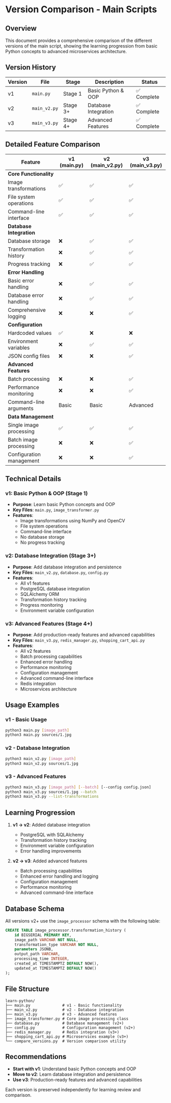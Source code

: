 # Version Comparison - Main Scripts

## Overview

This document provides a comprehensive comparison of the different versions of the main script, showing the learning progression from basic Python concepts to advanced microservices architecture.

## Version History

| Version | File         | Stage    | Description          | Status      |
| ------- | ------------ | -------- | -------------------- | ----------- |
| v1      | `main.py`    | Stage 1  | Basic Python & OOP   | ✅ Complete |
| v2      | `main_v2.py` | Stage 3+ | Database Integration | ✅ Complete |
| v3      | `main_v3.py` | Stage 4+ | Advanced Features    | ✅ Complete |

## Detailed Feature Comparison

| Feature                  | v1 (main.py) | v2 (main_v2.py) | v3 (main_v3.py) |
| ------------------------ | ------------ | --------------- | --------------- |
| **Core Functionality**   |
| Image transformations    | ✅           | ✅              | ✅              |
| File system operations   | ✅           | ✅              | ✅              |
| Command-line interface   | ✅           | ✅              | ✅              |
| **Database Integration** |
| Database storage         | ❌           | ✅              | ✅              |
| Transformation history   | ❌           | ✅              | ✅              |
| Progress tracking        | ❌           | ✅              | ✅              |
| **Error Handling**       |
| Basic error handling     | ❌           | ✅              | ✅              |
| Database error handling  | ❌           | ✅              | ✅              |
| Comprehensive logging    | ❌           | ❌              | ✅              |
| **Configuration**        |
| Hardcoded values         | ✅           | ❌              | ❌              |
| Environment variables    | ❌           | ✅              | ✅              |
| JSON config files        | ❌           | ❌              | ✅              |
| **Advanced Features**    |
| Batch processing         | ❌           | ❌              | ✅              |
| Performance monitoring   | ❌           | ❌              | ✅              |
| Command-line arguments   | Basic        | Basic           | Advanced        |
| **Data Management**      |
| Single image processing  | ✅           | ✅              | ✅              |
| Batch image processing   | ❌           | ❌              | ✅              |
| Configuration management | ❌           | ❌              | ✅              |

## Technical Details

### v1: Basic Python & OOP (Stage 1)

- **Purpose**: Learn basic Python concepts and OOP
- **Key Files**: `main.py`, `image_transformer.py`
- **Features**:
  - Image transformations using NumPy and OpenCV
  - File system operations
  - Command-line interface
  - No database storage
  - No progress tracking

### v2: Database Integration (Stage 3+)

- **Purpose**: Add database integration and persistence
- **Key Files**: `main_v2.py`, `database.py`, `config.py`
- **Features**:
  - All v1 features
  - PostgreSQL database integration
  - SQLAlchemy ORM
  - Transformation history tracking
  - Progress monitoring
  - Environment variable configuration

### v3: Advanced Features (Stage 4+)

- **Purpose**: Add production-ready features and advanced capabilities
- **Key Files**: `main_v3.py`, `redis_manager.py`, `shopping_cart_api.py`
- **Features**:
  - All v2 features
  - Batch processing capabilities
  - Enhanced error handling
  - Performance monitoring
  - Configuration management
  - Advanced command-line interface
  - Redis integration
  - Microservices architecture

## Usage Examples

### v1 - Basic Usage

```bash
python3 main.py [image_path]
python3 main.py sources/1.jpg
```

### v2 - Database Integration

```bash
python3 main_v2.py [image_path]
python3 main_v2.py sources/1.jpg
```

### v3 - Advanced Features

```bash
python3 main_v3.py [image_path] [--batch] [--config config.json]
python3 main_v3.py sources/1.jpg --batch
python3 main_v3.py --list-transformations
```

## Learning Progression

1. **v1 → v2**: Added database integration

   - PostgreSQL with SQLAlchemy
   - Transformation history tracking
   - Environment variable configuration
   - Error handling improvements

2. **v2 → v3**: Added advanced features
   - Batch processing capabilities
   - Enhanced error handling and logging
   - Configuration management
   - Performance monitoring
   - Advanced command-line interface

## Database Schema

All versions v2+ use the `image_processor` schema with the following table:

```sql
CREATE TABLE image_processor.transformation_history (
    id BIGSERIAL PRIMARY KEY,
    image_path VARCHAR NOT NULL,
    transformation_type VARCHAR NOT NULL,
    parameters JSONB,
    output_path VARCHAR,
    processing_time INTEGER,
    created_at TIMESTAMPTZ DEFAULT NOW(),
    updated_at TIMESTAMPTZ DEFAULT NOW()
);
```

## File Structure

```
learn-python/
├── main.py              # v1 - Basic functionality
├── main_v2.py           # v2 - Database integration
├── main_v3.py           # v3 - Advanced features
├── image_transformer.py # Core image processing class
├── database.py          # Database management (v2+)
├── config.py            # Configuration management (v2+)
├── redis_manager.py     # Redis integration (v3+)
├── shopping_cart_api.py # Microservices example (v3+)
└── compare_versions.py  # Version comparison utility
```

## Recommendations

- **Start with v1**: Understand basic Python concepts and OOP
- **Move to v2**: Learn database integration and persistence
- **Use v3**: Production-ready features and advanced capabilities

Each version is preserved independently for learning review and comparison.
